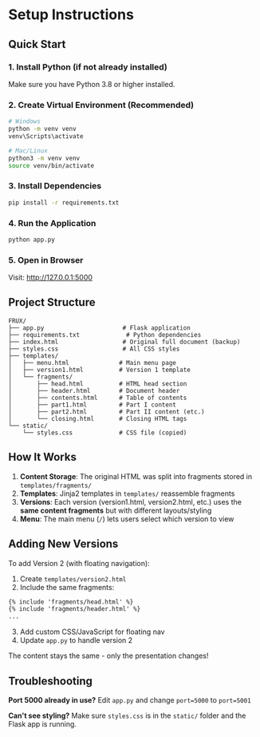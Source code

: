 # Setup Instructions

## Quick Start

### 1. Install Python (if not already installed)
Make sure you have Python 3.8 or higher installed.

### 2. Create Virtual Environment (Recommended)
```bash
# Windows
python -m venv venv
venv\Scripts\activate

# Mac/Linux
python3 -m venv venv
source venv/bin/activate
```

### 3. Install Dependencies
```bash
pip install -r requirements.txt
```

### 4. Run the Application
```bash
python app.py
```

### 5. Open in Browser
Visit: http://127.0.0.1:5000

## Project Structure

```
FRUX/
├── app.py                      # Flask application
├── requirements.txt             # Python dependencies
├── index.html                  # Original full document (backup)
├── styles.css                  # All CSS styles
├── templates/
│   ├── menu.html              # Main menu page
│   ├── version1.html          # Version 1 template
│   └── fragments/
│       ├── head.html          # HTML head section
│       ├── header.html        # Document header
│       ├── contents.html      # Table of contents
│       ├── part1.html         # Part I content
│       ├── part2.html         # Part II content (etc.)
│       └── closing.html       # Closing HTML tags
└── static/
    └── styles.css             # CSS file (copied)
```

## How It Works

1. **Content Storage**: The original HTML was split into fragments stored in `templates/fragments/`
2. **Templates**: Jinja2 templates in `templates/` reassemble fragments
3. **Versions**: Each version (version1.html, version2.html, etc.) uses the **same content fragments** but with different layouts/styling
4. **Menu**: The main menu (`/`) lets users select which version to view

## Adding New Versions

To add Version 2 (with floating navigation):

1. Create `templates/version2.html`
2. Include the same fragments:
```html
{% include 'fragments/head.html' %}
{% include 'fragments/header.html' %}
...
```
3. Add custom CSS/JavaScript for floating nav
4. Update `app.py` to handle version 2

The content stays the same - only the presentation changes!

## Troubleshooting

**Port 5000 already in use?**
Edit `app.py` and change `port=5000` to `port=5001`

**Can't see styling?**
Make sure `styles.css` is in the `static/` folder and the Flask app is running.

